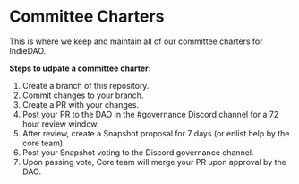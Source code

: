# Committee Charters

This is where we keep and maintain all of our committee charters for IndieDAO.

**Steps to udpate a committee charter:**
1. Create a branch of this repository.
1. Commit changes to your branch.
2. Create a PR with your changes.
3. Post your PR to the DAO in the #governance Discord channel for a 72 hour review window.
5. After review, create a Snapshot proposal for 7 days (or enlist help by the core team). 
7. Post your Snapshot voting to the Discord governance channel.
8. Upon passing vote, Core team will merge your PR upon approval by the DAO.
